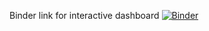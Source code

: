 Binder link for interactive dashboard [![Binder](https://mybinder.org/badge.svg)](https://mybinder.org/v2/gh/german3d/RussianElections2018/master)
